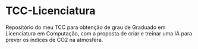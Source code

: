 # TCC-Licenciatura
Repositório do meu TCC para obtenção de grau de Graduado em Licenciatura em Computação, com a proposta de criar e treinar uma IA para prever os índices de CO2 na atmosfera.
